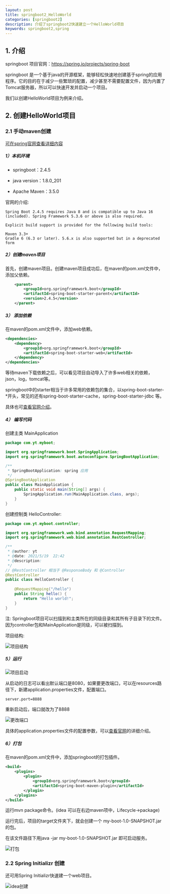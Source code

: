```yaml
---
layout: post
title: springboot2_HelloWorld
categories: [springboot2]
description: 介绍了springboot2快速建立一个HelloWorld项目
keywords: springboot2,spring
---
```


## 1. 介绍

springboot 项目官网：<https://spring.io/projects/spring-boot>

springboot 是一个基于java的开源框架，能够轻松快速地创建基于spring的应用程序。它的目的在于减少一些繁琐的配置，减少甚至不需要配置文件，因为内置了Tomcat服务器，所以可以快速开发并启动一个项目。

我们以创建HelloWorld项目为例来介绍。



## 2. 创建HelloWorld项目

### 2.1 手动maven创建

[可在spring官网查看详细内容](https://docs.spring.io/spring-boot/docs/current/reference/html/getting-started.html#getting-started-first-application)

##### 1）本机环境

- springboot：2.4.5

- java version：1.8.0_201

- Apache Maven：3.5.0

官网的介绍:  

```` 
Spring Boot 2.4.5 requires Java 8 and is compatible up to Java 16 (included). Spring Framework 5.3.6 or above is also required.

Explicit build support is provided for the following build tools:

Maven 3.3+
Gradle 6 (6.3 or later). 5.6.x is also supported but in a deprecated form
````

##### 2）创建maven项目

首先，创建maven项目。创建maven项目成功后，在maven的pom.xml文件中，添加父依赖。

```` xml
    <parent>
        <groupId>org.springframework.boot</groupId>
        <artifactId>spring-boot-starter-parent</artifactId>
        <version>2.4.5</version>
    </parent>
````

##### 3） 添加依赖

在maven的pom.xml文件中，添加web依赖。

```` xml
<dependencies>
    <dependency>
        <groupId>org.springframework.boot</groupId>
        <artifactId>spring-boot-starter-web</artifactId>
    </dependency>
</dependencies>
````

等待maven下载依赖之后，可以看见项目自动导入了许多web相关的依赖，json，log，tomcat等。

springboot中的starter相当于许多常用的依赖包的集合，以spring-boot-starter-*开头，常见的还有spring-boot-starter-cache，spring-boot-starter-jdbc 等。

具体也可[查看官网介绍](https://docs.spring.io/spring-boot/docs/current/reference/html/using-spring-boot.html#using-boot-starter)。

##### 4） 编写代码

创建主类 MainApplication

```` java
package com.yt.myboot;

import org.springframework.boot.SpringApplication;
import org.springframework.boot.autoconfigure.SpringBootApplication;

/**
 * SpringBootApplication: spring 应用
 */
@SpringBootApplication
public class MainApplication {
    public static void main(String[] args) {
        SpringApplication.run(MainApplication.class, args);
    }
}
````

创建控制类 HelloController:

```` java
package com.yt.myboot.controller;

import org.springframework.web.bind.annotation.RequestMapping;
import org.springframework.web.bind.annotation.RestController;

/**
 * @author: yt
 * @date: 2021/5/19  22:42
 * @description: 
 */
// @RestController 相当于 @ResponseBody 和 @Controller
@RestController
public class HelloController {
    
    @RequestMapping("/hello")
    public String hello() {
        return "Hello world!";
    }
}
````

注: Springboot项目可以扫描到和主类所在的同级目录和其所有子目录下的文件。因为controller包和MainApplication是同级，可以被扫描到。

项目结构:

![项目结构](/images/posts/springboot2/20210519_1.png)

##### 5）运行

![项目启动](/images/posts/springboot2/20210519_2.gif)

从启动的日志可以看出默认端口是8080，如果要更改端口，可以在resources路径下，新建application.properties文件，配置端口。

```` properties
server.port=8888
````

重新启动后，端口就改为了8888

![更改端口](/images/posts/springboot2/20210519_3.png)

具体的application.properties文件的配置参数，可以[查看官网](https://docs.spring.io/spring-boot/docs/current/reference/html/appendix-application-properties.html#common-application-properties)的详细介绍。

##### 6）打包

在maven的pom.xml文件中，添加springboot的打包插件。

```` xml
<build>
    <plugins>
        <plugin>
            <groupId>org.springframework.boot</groupId>
            <artifactId>spring-boot-maven-plugin</artifactId>
        </plugin>
    </plugins>
</build>
````

运行mvn package命令。(idea 可以在右边maven项中，Lifecycle->package)

运行完后，项目的target文件夹下，就会创建一个 my-boot-1.0-SNAPSHOT.jar 的包。

在该文件路径下用java -jar my-boot-1.0-SNAPSHOT.jar 即可启动服务。

![打包](/images/posts/springboot2/20210519_4.png)

### 2.2 Spring Initializr 创建

还可用Spring Initializr快速建一个web项目。

![idea创建](/images/posts/springboot2/20210519_5.gif)